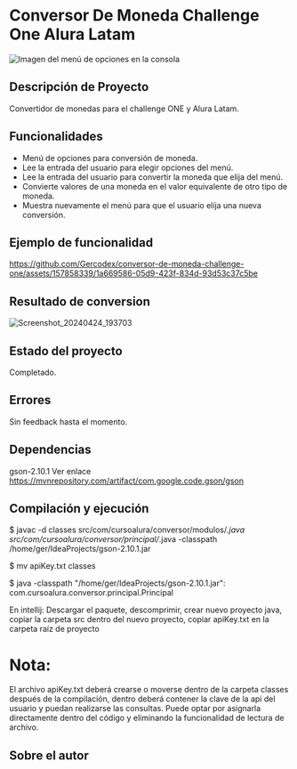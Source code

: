 # Conversor De Moneda Challenge One Alura Latam
![Imagen del menú de opciones en la consola](https://github.com/Gercodex/conversor-de-moneda-challenge-one/assets/157858339/dcb9b19a-9880-4137-9a03-b1e134f308cd)

## Descripción de Proyecto

Convertidor de monedas para el challenge ONE y Alura Latam.

## Funcionalidades

* Menú de opciones para conversión de moneda.
* Lee la entrada del usuario para elegir opciones del menú.
* Lee la entrada del usuario para convertir la moneda que elija del menú.
* Convierte valores de una moneda en el valor equivalente de otro tipo de moneda.
* Muestra nuevamente el menú para que el usuario elija una nueva conversión.

## Ejemplo de funcionalidad

https://github.com/Gercodex/conversor-de-moneda-challenge-one/assets/157858339/1a669586-05d9-423f-834d-93d53c37c5be

## Resultado de conversion

![Screenshot_20240424_193703](https://github.com/Gercodex/conversor-de-moneda-challenge-one/assets/157858339/d884ad5f-f55f-48ed-a95b-4d23cf709ca7)

## Estado del proyecto

Completado.

## Errores

Sin feedback hasta el momento.

## Dependencias

gson-2.10.1
Ver enlace https://mvnrepository.com/artifact/com.google.code.gson/gson

## Compilación y ejecución

$ javac -d classes src/com/cursoalura/conversor/modulos/*.java src/com/cursoalura/conversor/principal/*.java -classpath /home/ger/IdeaProjects/gson-2.10.1.jar

$ mv apiKey.txt classes

$ java -classpath "/home/ger/IdeaProjects/gson-2.10.1.jar": com.cursoalura.conversor.principal.Principal

En intellij: Descargar el paquete, descomprimir, crear nuevo proyecto java, copiar la carpeta src dentro del nuevo proyecto, copiar apiKey.txt en la carpeta raíz de proyecto

# Nota:

El archivo apiKey.txt deberá crearse o moverse dentro de la carpeta classes después de la compilación, dentro deberá contener la clave de la api del usuario y puedan realizarse las consultas. Puede optar por asignarla directamente dentro del código y eliminando la funcionalidad de lectura de archivo.

## Sobre el autor





  
